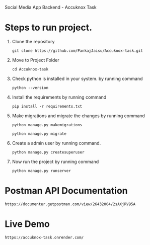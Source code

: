 Social Media App Backend  - Accuknox Task



# Steps to run project.

1. Clone the repository 
    ```
    git clone https://github.com/PankajJaisu/Accuknox-task.git
    ```

2. Move to Project Folder 
    ```
    cd Accuknox-task
    ```

3. Check python is installed in your system. by running command
   ```
   python --version
   ```

4. Install the requirements by running command
   ```
   pip install -r requirements.txt
   ```

5. Make migrations and migrate the changes by running command
   ```
   python manage.py makemigrations
   ```
   ```
   python manage.py migrate
   ```

6. Create a admin user by running command.
    ```
    python manage.py createsuperuser
    ```

7. Now run the project by running command
    ```
    python manage.py runserver
    ```

# Postman API Documentation

```
https://documenter.getpostman.com/view/26432004/2sAXjRV95A
```


# Live Demo 

```
https://accuknox-task.onrender.com/
```